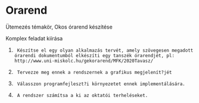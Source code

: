 # Orarend
Ütemezés témakör, Okos órarend készítése

Komplex feladat kiírása

1.      Készítse el egy olyan alkalmazás tervét, amely szövegesen megadott órarendi dokumentumból elkészíti egy tanszék órarendjét, pl: http://www.uni-miskolc.hu/gekorarend/MFK/2020Tavasz/
2.      Tervezze meg ennek a rendszernek a grafikus megjelenít?jét
3.      Válasszon programfejleszt?i környezetet ennek implementálására. 
4.      A rendszer számítsa a ki az oktatói terheléseket.

